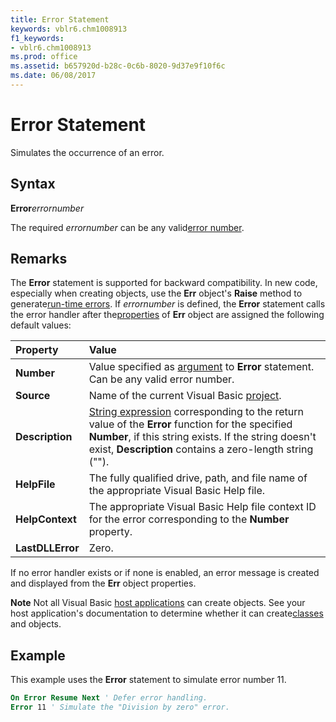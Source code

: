 ```yaml
---
title: Error Statement
keywords: vblr6.chm1008913
f1_keywords:
- vblr6.chm1008913
ms.prod: office
ms.assetid: b657920d-b28c-0c6b-8020-9d37e9f10f6c
ms.date: 06/08/2017
---
```



# Error Statement

Simulates the occurrence of an error.

## Syntax

**Error**_errornumber_

The required  _errornumber_ can be any valid[error number](../../Glossary/vbe-glossary.md).

## Remarks

The  **Error** statement is supported for backward compatibility. In new code, especially when creating objects, use the **Err** object's **Raise** method to generate[run-time errors](../../Glossary/vbe-glossary.md).
If  _errornumber_ is defined, the **Error** statement calls the error handler after the[properties](../../Glossary/vbe-glossary.md) of **Err** object are assigned the following default values:


|**Property**|**Value**|
|:-----|:-----|
|**Number**|Value specified as [argument](../../Glossary/vbe-glossary.md) to **Error** statement. Can be any valid error number.|
|**Source**|Name of the current Visual Basic [project](../../Glossary/vbe-glossary.md).|
|**Description**|[String expression](../../Glossary/vbe-glossary.md) corresponding to the return value of the **Error** function for the specified **Number**, if this string exists. If the string doesn't exist, **Description** contains a zero-length string ("").|
|**HelpFile**|The fully qualified drive, path, and file name of the appropriate Visual Basic Help file.|
|**HelpContext**|The appropriate Visual Basic Help file context ID for the error corresponding to the  **Number** property.|
|**LastDLLError**|Zero.|

If no error handler exists or if none is enabled, an error message is created and displayed from the  **Err** object properties.

 **Note**  Not all Visual Basic [host applications](../../Glossary/vbe-glossary.md) can create objects. See your host application's documentation to determine whether it can create[classes](../../Glossary/vbe-glossary.md) and objects.


## Example

This example uses the  **Error** statement to simulate error number 11.


```vb
On Error Resume Next ' Defer error handling. 
Error 11 ' Simulate the "Division by zero" error. 

```


